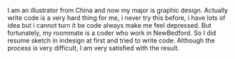 I am an illustrator from China and now my major is graphic design. Actually write code is a very hard thing for me, i never try this before, i have lots of idea but i cannot turn it be code always make me feel depressed. 
But fortunately, my roommate is a coder who work in NewBedford. So I did resume sketch in indesign at first and tried to write code. Although the process is very difficult, I am very satisfied with the result.